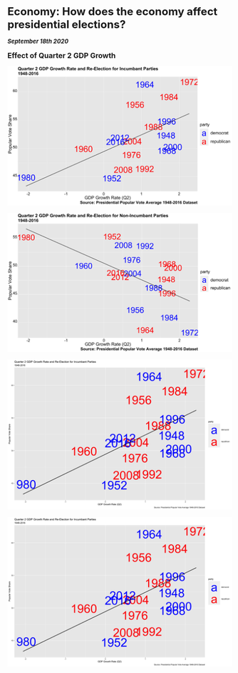 **<font size="5"> Economy: How does the economy affect presidential elections? </font>**

_**<font size="2"> September 18th 2020 </font>**_



**<font size="3"> Effect of Quarter 2 GDP Growth </font>**




![Incumbant Party Economy](incumbant_economy.png)

![Non-Incumbant Party Economy](nonincumbant_economy.png)


![Economy Table 1](economy_table1.png)

![Economy Table 2](economy_table2.png)





